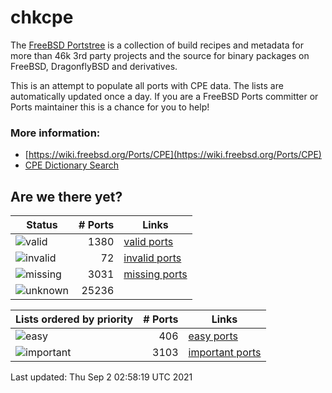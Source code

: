 # chkcpe

The [FreeBSD Portstree](https://cgit.freebsd.org/ports) is a collection of build recipes
and metadata for more than 46k 3rd party projects and the source for binary packages on
FreeBSD, DragonflyBSD and derivatives.

This is an attempt to populate all ports with CPE data. The lists are automatically
updated once a day. If you are a FreeBSD Ports committer or Ports maintainer this is a
chance for you to help!

### More information:
* [https://wiki.freebsd.org/Ports/CPE](https://wiki.freebsd.org/Ports/CPE)
* [CPE Dictionary Search](http://web.nvd.nist.gov/view/cpe/search)


## Are we there yet?

| Status                                                    | # Ports      | Links                                                            |
| ----------------------------------------------------------| -----------: | ---------------------------------------------------------------- |
| ![valid](https://img.shields.io/badge/valid-brightgreen)  | 1380     | [valid ports](https://github.com/decke/chkcpe/wiki/valid)        |
| ![invalid](https://img.shields.io/badge/invalid-red)      | 72   | [invalid ports](https://github.com/decke/chkcpe/wiki/invalid)    |
| ![missing](https://img.shields.io/badge/missing-orange)   | 3031   | [missing ports](https://github.com/decke/chkcpe/wiki/missing)    |
| ![unknown](https://img.shields.io/badge/unknown-grey)     | 25236   | |


| Lists ordered by priority                                 | # Ports      | Links                                                            |
| ----------------------------------------------------------| -----------: | ---------------------------------------------------------------- |
| ![easy](https://img.shields.io/badge/easy-brightgreen)    | 406      | [easy ports](https://github.com/decke/chkcpe/wiki/easy)          |
| ![important](https://img.shields.io/badge/important-blue) | 3103 | [important ports](https://github.com/decke/chkcpe/wiki/important)|

Last updated: Thu Sep  2 02:58:19 UTC 2021
